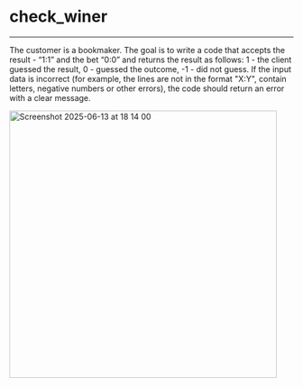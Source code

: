 # check_winer
---

The customer is a bookmaker. The goal is to write a code that accepts the result - “1:1” and the bet “0:0” and returns the result as follows: 1 - the client guessed the result, 0 - guessed the outcome, -1 - did not guess. If the input data is incorrect (for example, the lines are not in the format "X:Y", contain letters, negative numbers or other errors), the code should return an error with a clear message.


<img width="474" alt="Screenshot 2025-06-13 at 18 14 00" src="https://github.com/user-attachments/assets/e71b5c53-b3cd-4ab3-9a35-6cc3ece458d5" />

